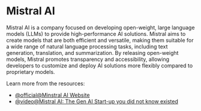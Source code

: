 # Mistral AI

Mistral AI is a company focused on developing open-weight, large language models (LLMs) to provide high-performance AI solutions. Mistral aims to create models that are both efficient and versatile, making them suitable for a wide range of natural language processing tasks, including text generation, translation, and summarization. By releasing open-weight models, Mistral promotes transparency and accessibility, allowing developers to customize and deploy AI solutions more flexibly compared to proprietary models.

Learn more from the resources:

- [@official@Minstral AI Website](https://mistral.ai/)
- [@video@Mistral AI: The Gen AI Start-up you did not know existed](https://www.youtube.com/watch?v=vzrRGd18tAg)